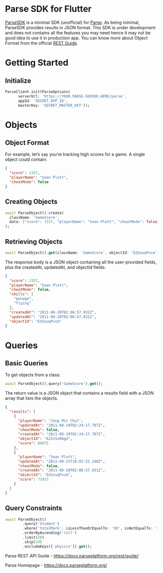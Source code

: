 # Parse SDK for Flutter

[ParseSDK](https://github.com/2shrestha22/parse_flutter) is a minimal SDK (unofficial) for [Parse](https://docs.parseplatform.org/).
As being minimal, ParseSDK provides results in JSON format. This SDK is under development and does not contains all the features you may need hence it may not be good idea to use it in production app.
You can know more about Object Format from the official [REST Guide](https://docs.parseplatform.org/rest/guide/).

# Getting Started

## Initialize

```dart
ParseClient.init(ParseOptions(
      serverUrl: 'https://YOUR.PARSE-SERVER.HERE/parse',
      appId: 'SECRET_APP_ID',
      masterKey: 'SECRET_MASTER_KEY'));
```
# Objects

## Object Format
For example, let’s say you’re tracking high scores for a game. A single object could contain:
```json
{
  "score": 1337,
  "playerName": "Sean Plott",
  "cheatMode": false
}
```

## Creating Objects
```dart
await ParseObject().create(
  className: 'GameScore',
  data: {"score": 1337, "playerName": "Sean Plott", "cheatMode": false},
);
```

## Retrieving Objects
```dart
await ParseObject().get(className: 'GameScore', objectId: 'Ed1nuqPvcm');
```
The response body is a JSON object containing all the user-provided fields, plus the createdAt, updatedAt, and objectId fields:

```json
{
  "score": 1337,
  "playerName": "Sean Plott",
  "cheatMode": false,
  "skills": [
    "pwnage",
    "flying"
  ],
  "createdAt": "2011-08-20T02:06:57.931Z",
  "updatedAt": "2011-08-20T02:06:57.931Z",
  "objectId": "Ed1nuqPvcm"
}
```
# Queries
## Basic Queries
To get objects from a class:
```dart
await ParseObject().query('GameScore').get();
```
The return value is a JSON object that contains a results field with a JSON array that lists the objects.
```json
{
  "results": [
    {
      "playerName": "Jang Min Chul",
      "updatedAt": "2011-08-19T02:24:17.787Z",
      "cheatMode": false,
      "createdAt": "2011-08-19T02:24:17.787Z",
      "objectId": "A22v5zRAgd",
      "score": 80075
    },
    {
      "playerName": "Sean Plott",
      "updatedAt": "2011-08-21T18:02:52.248Z",
      "cheatMode": false,
      "createdAt": "2011-08-20T02:06:57.931Z",
      "objectId": "Ed1nuqPvcm",
      "score": 73453
    }
  ]
}
```

## Query Constraints
```dart
await ParseObject()
        .query('Student')
        .where('totalMark', isLessThanOrEqualTo: '50', isNotEqualTo: '35')
        .orderByAscending('roll')
        .limit(20)
        .skip(10)
        .excludeKeys(['physics']).get();
```

Parse REST API Guide - https://docs.parseplatform.org/rest/guide/

Parse Homepage - https://docs.parseplatform.org/
